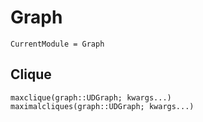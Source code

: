 
# Graph

```@meta
CurrentModule = Graph
```


## Clique

```@docs
maxclique(graph::UDGraph; kwargs...)
maximalcliques(graph::UDGraph; kwargs...)
```
